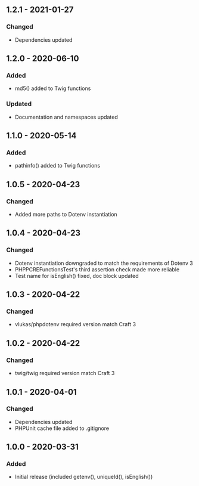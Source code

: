## 1.2.1 - 2021-01-27
### Changed
- Dependencies updated

## 1.2.0 - 2020-06-10
### Added
- md5() added to Twig functions

### Updated
- Documentation and namespaces updated

## 1.1.0 - 2020-05-14
### Added
- pathinfo() added to Twig functions

## 1.0.5 - 2020-04-23
### Changed
- Added more paths to Dotenv instantiation

## 1.0.4 - 2020-04-23
### Changed
- Dotenv instantiation downgraded to match the requirements of Dotenv 3
- PHPPCREFunctionsTest's third assertion check made more reliable
- Test name for isEnglish() fixed, doc block updated

## 1.0.3 - 2020-04-22
### Changed
- vlukas/phpdotenv required version match Craft 3

## 1.0.2 - 2020-04-22
### Changed
- twig/twig required version match Craft 3

## 1.0.1 - 2020-04-01
### Changed
- Dependencies updated
- PHPUnit cache file added to .gitignore

## 1.0.0 - 2020-03-31
### Added
- Initial release (included getenv(), uniqueId(), isEnglish())
